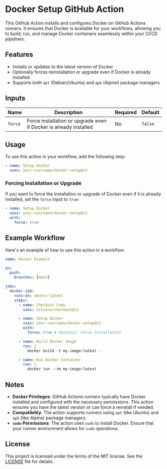 # Docker Setup GitHub Action

This GitHub Action installs and configures Docker on GitHub Actions runners. It ensures that Docker is available for your workflows, allowing you to build, run, and manage Docker containers seamlessly within your CI/CD pipelines.

## Features

- Installs or updates to the latest version of Docker
- Optionally forces reinstallation or upgrade even if Docker is already installed
- Supports both `apt` (Debian/Ubuntu) and `apk` (Alpine) package managers

## Inputs

| Name    | Description                                                       | Required | Default |
| ------- | ----------------------------------------------------------------- | -------- | ------- |
| `force` | Force installation or upgrade even if Docker is already installed | No       | `false` |

## Usage

To use this action in your workflow, add the following step:

```yaml
- name: Setup Docker
  uses: your-username/docker-setup@v1
```

### Forcing Installation or Upgrade

If you want to force the installation or upgrade of Docker even if it is already installed, set the `force` input to `true`:

```yaml
- name: Setup Docker
  uses: your-username/docker-setup@v1
  with:
    force: true
```

## Example Workflow

Here's an example of how to use this action in a workflow:

```yaml
name: Docker Example

on:
  push:
    branches: [main]

jobs:
  docker-job:
    runs-on: ubuntu-latest
    steps:
      - name: Checkout Code
        uses: actions/checkout@v3

      - name: Setup Docker
        uses: your-username/docker-setup@v1
        with:
          force: true # Optional: Force installation

      - name: Build Docker Image
        run: |
          docker build -t my-image:latest .

      - name: Run Docker Container
        run: |
          docker run --rm my-image:latest
```

## Notes

- **Docker Privileges**: GitHub Actions runners typically have Docker installed and configured with the necessary permissions. This action ensures you have the latest version or can force a reinstall if needed.
- **Compatibility**: The action supports runners using `apt` (like Ubuntu) and `apk` (like Alpine) package managers.
- **`sudo` Permissions**: The action uses `sudo` to install Docker. Ensure that your runner environment allows for `sudo` operations.

## License

This project is licensed under the terms of the MIT license. See the [LICENSE](LICENSE) file for details.
